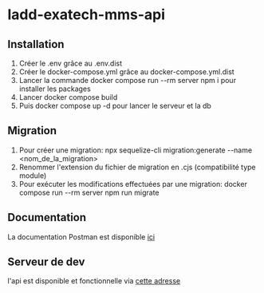 # ladd-exatech-mms-api

## Installation

1. Créer le .env grâce au .env.dist
2. Créer le docker-compose.yml grâce au docker-compose.yml.dist
3. Lancer la commande docker compose run --rm server npm i pour installer les packages
4. Lancer docker compose build
5. Puis docker compose up -d pour lancer le serveur et la db

## Migration

1. Pour créer une migration: npx sequelize-cli migration:generate --name <nom_de_la_migration>
2. Renommer l'extension du fichier de migration en .cjs (compatibilité type module)
3. Pour exécuter les modifications effectuées par une migration: docker compose run --rm server npm run migrate

## Documentation

La documentation Postman est disponible [ici](https://documenter.getpostman.com/view/1788084/2s9XxvSuHr)

## Serveur de dev

l'api est disponible et fonctionnelle via [cette adresse](https://ladd-exatech-mms-api.dev1.ladd.guru/api/v1)
